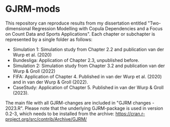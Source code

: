 # GJRM-mods

This repository can reproduce results from my dissertation entitled "Two-dimensional Regression Modelling with Copula Dependencies and a Focus on Count Data and Sports Applications".
Each chapter or subchapter is represented by a single folder as follows:
- Simulation 1: Simulation study from Chapter 2.2 and publication van der Wurp et al. (2020)
- Bundesliga: Application of Chapter 2.3, unpublished before.
- Simulation 2: Simulation study from Chapter 3.2 and publication van der Wurp & Groll (2022)
- FIFA: Application of Chapter 4. Published in van der Wurp et al. (2020) and in van der Wurp & Groll (2022).
- CaseStudy: Application of Chapter 5. Published in van der Wurp & Groll (2023).

The main file with all GJRM-changes are included in "GJRM changes - 2023.R". Please note that the underlying GJRM-package is used in version 0.2-3, which needs to be installed from the archive: https://cran.r-project.org/src/contrib/Archive/GJRM/
